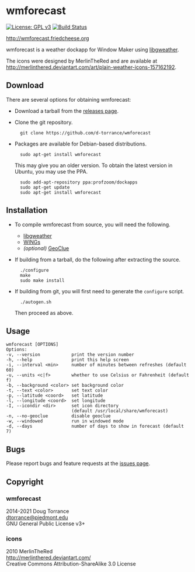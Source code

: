 wmforecast
==========
[![License: GPL v3](https://img.shields.io/badge/License-GPL%20v3-blue.svg)](
  http://www.gnu.org/licenses/gpl-3.0)
[![Build Status](https://github.com/d-torrance/wmforecast/actions/workflows/build.yml/badge.svg)](https://github.com/d-torrance/wmforecast/actions)

<http://wmforecast.friedcheese.org>

wmforecast is a weather dockapp for Window Maker using
[libgweather](https://wiki.gnome.org/Projects/LibGWeather).

The icons were designed by MerlinTheRed and are available at
<http://merlinthered.deviantart.com/art/plain-weather-icons-157162192>.

Download
--------

There are several options for obtaining wmforecast:

* Download a tarball from the [releases page](
  https://github.com/d-torrance/wmforecast/releases).

* Clone the git repository.

        git clone https://github.com/d-torrance/wmforecast

* Packages are available for Debian-based distributions.

        sudo apt-get install wmforecast

  This may give you an older version.  To obtain the latest version in
  Ubuntu, you may use the PPA.

        sudo add-apt-repository ppa:profzoom/dockapps
        sudo apt-get update
        sudo apt-get install wmforecast

Installation
------------

* To compile wmforecast from source, you will need the following.

  - [libgweather](https://wiki.gnome.org/Projects/LibGWeather)
  - [WINGs](http://windowmaker.org/)
  - *(optional)* [GeoClue](
    https://gitlab.freedesktop.org/geoclue/geoclue/-/wikis/home)

* If building from a tarball, do the following after extracting the source.

        ./configure
        make
        sudo make install

* If building from git, you will first need to generate the `configure`
  script.

        ./autogen.sh

  Then proceed as above.

Usage
-----

    wmforecast [OPTIONS]
    Options:
    -v, --version            print the version number
    -h, --help               print this help screen
    -i, --interval <min>     number of minutes between refreshes (default 60)
    -u, --units <c|f>        whether to use Celsius or Fahrenheit (default f)
    -b, --background <color> set background color
    -t, --text <color>       set text color
    -p, --latitude <coord>   set latitude
    -l, --longitude <coord>  set longitude
    -I, --icondir <dir>      set icon directory
                             (default /usr/local/share/wmforecast)
    -n, --no-geoclue         disable geoclue
    -w, --windowed           run in windowed mode
    -d, --days               number of days to show in forecast (default 7)

Bugs
----

Please report bugs and feature requests at the
[issues page](https://github.com/d-torrance/wmforecast/issues).

Copyright
---------

### wmforecast
2014-2021 Doug Torrance  
<dtorrance@piedmont.edu>  
GNU General Public License v3+

### icons
2010 MerlinTheRed  
<http://merlinthered.deviantart.com/>  
Creative Commons Attribution-ShareAlike 3.0 License
